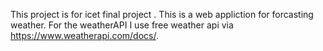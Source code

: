 This project is for icet final project .
This is a web appliction for forcasting weather.
For the weatherAPI I use free weather api via https://www.weatherapi.com/docs/.

